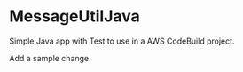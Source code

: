 # MessageUtilJava

Simple Java app with Test to use in a AWS CodeBuild project.

Add a sample change.

